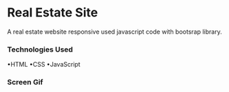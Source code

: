 
<h1>Real Estate Site</h1>

A real estate website responsive used javascript code with bootsrap library.

<h3>Technologies Used</h3>

•HTML
•CSS
•JavaScript

<h3>Screen Gif</h3>

